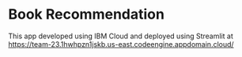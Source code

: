# Book Recommendation
This app developed using IBM Cloud and deployed using Streamlit at https://team-23.1hwhpzn1jskb.us-east.codeengine.appdomain.cloud/
